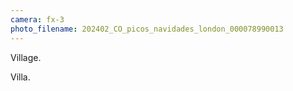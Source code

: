 ```yaml
---
camera: fx-3
photo_filename: 202402_CO_picos_navidades_london_000078990013
---
```


Village.

Villa.